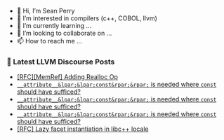 - 👋 Hi, I’m Sean Perry
- 👀 I’m interested in compilers (c++, COBOL, llvm)
- 🌱 I’m currently learning ...
- 💞️ I’m looking to collaborate on ...
- 📫 How to reach me ...

<!---
s66perry/s66perry is a ✨ special ✨ repository because its `README.md` (this file) appears on your GitHub profile.
You can click the Preview link to take a look at your changes.
--->
### 📕 Latest LLVM Discourse Posts

<!-- DISCOURSE-LLVM:START -->
- [[RFC][MemRef] Adding Realloc Op](https://discourse.llvm.org/t/rfc-memref-adding-realloc-op/65132#post_13)
- [`__attribute__&lpar;&lpar;const&rpar;&rpar;` is needed where `const` should have sufficed?](https://discourse.llvm.org/t/attribute-const-is-needed-where-const-should-have-sufficed/65308#post_19)
- [`__attribute__&lpar;&lpar;const&rpar;&rpar;` is needed where `const` should have sufficed?](https://discourse.llvm.org/t/attribute-const-is-needed-where-const-should-have-sufficed/65308#post_18)
- [`__attribute__&lpar;&lpar;const&rpar;&rpar;` is needed where `const` should have sufficed?](https://discourse.llvm.org/t/attribute-const-is-needed-where-const-should-have-sufficed/65308#post_17)
- [[RFC] Lazy facet instantiation in libc++ locale](https://discourse.llvm.org/t/rfc-lazy-facet-instantiation-in-libc-locale/65331#post_1)
<!-- DISCOURSE-LLVM:END -->

